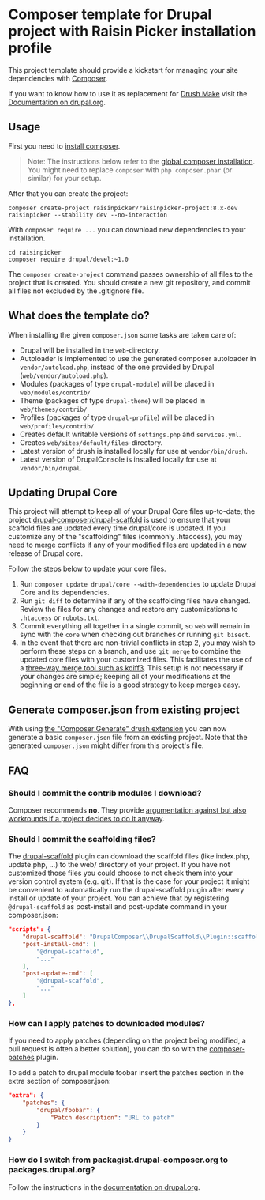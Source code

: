 # Composer template for Drupal project with Raisin Picker installation profile

This project template should provide a kickstart for managing your site
dependencies with [Composer](https://getcomposer.org/).

If you want to know how to use it as replacement for
[Drush Make](https://github.com/drush-ops/drush/blob/8.x/docs/make.md) visit
the [Documentation on drupal.org](https://www.drupal.org/node/2471553).

## Usage

First you need to [install composer](https://getcomposer.org/doc/00-intro.md#installation-linux-unix-osx).

> Note: The instructions below refer to the [global composer installation](https://getcomposer.org/doc/00-intro.md#globally).
You might need to replace `composer` with `php composer.phar` (or similar) 
for your setup.

After that you can create the project:

```
composer create-project raisinpicker/raisinpicker-project:8.x-dev raisinpicker --stability dev --no-interaction
```

With `composer require ...` you can download new dependencies to your 
installation.

```
cd raisinpicker
composer require drupal/devel:~1.0
```

The `composer create-project` command passes ownership of all files to the 
project that is created. You should create a new git repository, and commit 
all files not excluded by the .gitignore file.

## What does the template do?

When installing the given `composer.json` some tasks are taken care of:

* Drupal will be installed in the `web`-directory.
* Autoloader is implemented to use the generated composer autoloader in `vendor/autoload.php`,
  instead of the one provided by Drupal (`web/vendor/autoload.php`).
* Modules (packages of type `drupal-module`) will be placed in `web/modules/contrib/`
* Theme (packages of type `drupal-theme`) will be placed in `web/themes/contrib/`
* Profiles (packages of type `drupal-profile`) will be placed in `web/profiles/contrib/`
* Creates default writable versions of `settings.php` and `services.yml`.
* Creates `web/sites/default/files`-directory.
* Latest version of drush is installed locally for use at `vendor/bin/drush`.
* Latest version of DrupalConsole is installed locally for use at `vendor/bin/drupal`.

## Updating Drupal Core

This project will attempt to keep all of your Drupal Core files up-to-date; the 
project [drupal-composer/drupal-scaffold](https://github.com/drupal-composer/drupal-scaffold) 
is used to ensure that your scaffold files are updated every time drupal/core is 
updated. If you customize any of the "scaffolding" files (commonly .htaccess), 
you may need to merge conflicts if any of your modified files are updated in a 
new release of Drupal core.

Follow the steps below to update your core files.

1. Run `composer update drupal/core --with-dependencies` to update Drupal Core and its dependencies.
1. Run `git diff` to determine if any of the scaffolding files have changed. 
   Review the files for any changes and restore any customizations to 
  `.htaccess` or `robots.txt`.
1. Commit everything all together in a single commit, so `web` will remain in
   sync with the `core` when checking out branches or running `git bisect`.
1. In the event that there are non-trivial conflicts in step 2, you may wish 
   to perform these steps on a branch, and use `git merge` to combine the 
   updated core files with your customized files. This facilitates the use 
   of a [three-way merge tool such as kdiff3](http://www.gitshah.com/2010/12/how-to-setup-kdiff-as-diff-tool-for-git.html). This setup is not necessary if your changes are simple; 
   keeping all of your modifications at the beginning or end of the file is a 
   good strategy to keep merges easy.

## Generate composer.json from existing project

With using [the "Composer Generate" drush extension](https://www.drupal.org/project/composer_generate)
you can now generate a basic `composer.json` file from an existing project. Note
that the generated `composer.json` might differ from this project's file.


## FAQ

### Should I commit the contrib modules I download?

Composer recommends **no**. They provide [argumentation against but also 
workrounds if a project decides to do it anyway](https://getcomposer.org/doc/faqs/should-i-commit-the-dependencies-in-my-vendor-directory.md).

### Should I commit the scaffolding files?

The [drupal-scaffold](https://github.com/drupal-composer/drupal-scaffold) plugin can download the scaffold files (like
index.php, update.php, …) to the web/ directory of your project. If you have not customized those files you could choose
to not check them into your version control system (e.g. git). If that is the case for your project it might be
convenient to automatically run the drupal-scaffold plugin after every install or update of your project. You can
achieve that by registering `@drupal-scaffold` as post-install and post-update command in your composer.json:

```json
"scripts": {
    "drupal-scaffold": "DrupalComposer\\DrupalScaffold\\Plugin::scaffold",
    "post-install-cmd": [
        "@drupal-scaffold",
        "..."
    ],
    "post-update-cmd": [
        "@drupal-scaffold",
        "..."
    ]
},
```
### How can I apply patches to downloaded modules?

If you need to apply patches (depending on the project being modified, a pull 
request is often a better solution), you can do so with the 
[composer-patches](https://github.com/cweagans/composer-patches) plugin.

To add a patch to drupal module foobar insert the patches section in the extra 
section of composer.json:
```json
"extra": {
    "patches": {
        "drupal/foobar": {
            "Patch description": "URL to patch"
        }
    }
}
```
### How do I switch from packagist.drupal-composer.org to packages.drupal.org?

Follow the instructions in the [documentation on drupal.org](https://www.drupal.org/docs/develop/using-composer/using-packagesdrupalorg).
